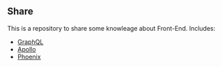 ## Share

This is a repository to share some knowleage about Front-End. Includes:

-   [GraphQL][1]
-   [Apollo][2]
-   [Phoenix][3]

[1]: https://graphql.org/
[2]: https://www.apollographql.com/docs/
[3]: https://phoenixframework.org/
